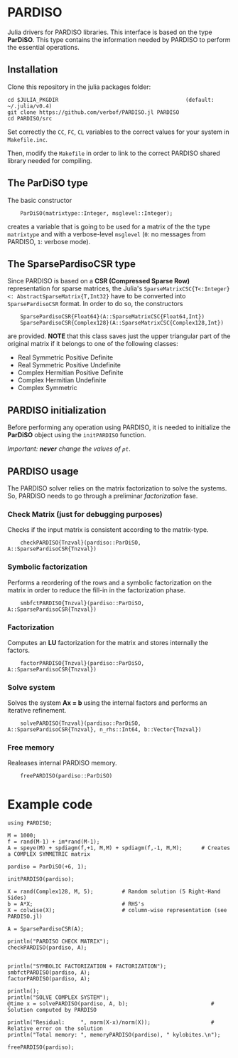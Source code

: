 # PARDISO
Julia drivers for PARDISO libraries.
This interface is based on the type **ParDiSO**. This type contains the information needed by PARDISO to perform the essential operations.

## Installation
Clone this repository in the julia packages folder:

    cd $JULIA_PKGDIR                                        (default: ~/.julia/v0.4)
    git clone https://github.com/verbof/PARDISO.jl PARDISO
    cd PARDISO/src
                    
Set correctly the `CC`, `FC`, `CL` variables to the correct values for your system in `Makefile.inc`.

Then, modify the `Makefile` in order to link to the correct PARDISO shared library needed for compiling.


## The ParDiSO type
The basic constructor 

        ParDiSO(matrixtype::Integer, msglevel::Integer);

creates a variable that is going to be used for a matrix of the the type `matrixtype` and with a verbose-level `msglevel` (`0`: no messages from PARDISO, `1`: verbose mode).

## The SparsePardisoCSR type
Since PARDISO is based on a **CSR (Compressed Sparse Row)** representation for sparse matrices, the Julia's `SparseMatrixCSC{T<:Integer} <: AbstractSparseMatrix{T,Int32}` have to be converted into `SparsePardisoCSR` format. In order to do so, the constructors

        SparsePardisoCSR{Float64}(A::SparseMatrixCSC{Float64,Int})
        SparsePardisoCSR{Complex128}(A::SparseMatrixCSC{Complex128,Int})

are provided. **NOTE** that this class saves just the upper triangular part of the original matrix if it belongs to one of the following classes:
* Real Symmetric Positive Definite
* Real Symmetric Positive Undefinite
* Complex Hermitian Positive Definite
* Complex Hermitian Undefinite
* Complex Symmetric

## PARDISO initialization
Before performing any operation using PARDISO, it is needed to initialize the **ParDiSO** object using the `initPARDISO` function.

_*Important*: **never** change the values of `pt`_.


## PARDISO usage
The PARDISO solver relies on the matrix factorization to solve the systems. So, PARDISO needs to go through a preliminar *factorization* fase.

### Check Matrix (just for debugging purposes)
Checks if the input matrix is consistent according to the matrix-type.

        checkPARDISO{Tnzval}(pardiso::ParDiSO, A::SparsePardisoCSR{Tnzval})

### Symbolic factorization
Performs a reordering of the rows and a symbolic factorization on the matrix in order to reduce the fill-in in the factorization phase.

        smbfctPARDISO{Tnzval}(pardiso::ParDiSO, A::SparsePardisoCSR{Tnzval})

### Factorization
Computes an **LU** factorization for the matrix and stores internally the factors.

        factorPARDISO{Tnzval}(pardiso::ParDiSO, A::SparsePardisoCSR{Tnzval})

### Solve system
Solves the system **Ax = b** using the internal factors and performs an iterative refinement.

        solvePARDISO{Tnzval}(pardiso::ParDiSO, A::SparsePardisoCSR{Tnzval}, n_rhs::Int64, b::Vector{Tnzval})

### Free memory
Realeases internal PARDISO memory.

        freePARDISO(pardiso::ParDiSO)

# Example code

```
using PARDISO;

M = 1000;
f = rand(M-1) + im*rand(M-1);
A = speye(M) + spdiagm(f,+1, M,M) + spdiagm(f,-1, M,M);      # Creates a COMPLEX SYMMETRIC matrix

pardiso = ParDiSO(+6, 1);

initPARDISO(pardiso);

X = rand(Complex128, M, 5);         # Random solution (5 Right-Hand Sides)
b = A*X;                            # RHS's
X = colwise(X);                     # column-wise representation (see PARDISO.jl)

A = SparsePardisoCSR(A);

println("PARDISO CHECK MATRIX");
checkPARDISO(pardiso, A);


println("SYMBOLIC FACTORIZATION + FACTORIZATION");
smbfctPARDISO(pardiso, A);
factorPARDISO(pardiso, A);

println();
println("SOLVE COMPLEX SYSTEM");
@time x = solvePARDISO(pardiso, A, b);                          # Solution computed by PARDISO

println("Residual:     ", norm(X-x)/norm(X));                   # Relative error on the solution
println("Total memory: ", memoryPARDISO(pardiso), " kylobites.\n");

freePARDISO(pardiso);
```
